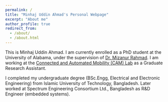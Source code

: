 ```yaml
---
permalink: /
title: "Minhaj Uddin Ahmad's Personal Webpage"
excerpt: "About me"
author_profile: true
redirect_from: 
  - /about/
  - /about.html
---
```


This is Minhaj Uddin Ahmad. I am currently enrolled as a PhD student at the University of Alabama, under the supervision of [Dr. Mizanur Rahmad](https://mrahman.people.ua.edu/). I am working at the [Connected and Automated Mobility (CAM) Lab](https://mrahman.people.ua.edu/cam-lab.html) as a Graduate Research Assistant.

I completed my undergraduate degree (BSc.Engg, Electrical and Electronic Engineering) from Islamic University of Technology, Bangladesh. Later worked at Spectrum Engineering Consortium Ltd., Bangladesh as R&D Engineer (embedded systems). 